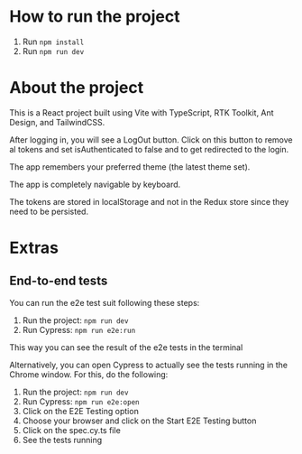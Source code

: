 # How to run the project

1. Run `npm install`
2. Run `npm run dev`

# About the project

This is a React project built using Vite with TypeScript, RTK Toolkit, Ant Design, and TailwindCSS.

After logging in, you will see a LogOut button. Click on this button to remove al tokens and set isAuthenticated to false and to get redirected to the login.

The app remembers your preferred theme (the latest theme set).

The app is completely navigable by keyboard.

The tokens are stored in localStorage and not in the Redux store since they need to be persisted.

# Extras

## End-to-end tests

You can run the e2e test suit following these steps:

1. Run the project: `npm run dev`
2. Run Cypress: `npm run e2e:run`

This way you can see the result of the e2e tests in the terminal

Alternatively, you can open Cypress to actually see the tests running in the Chrome window. For this, do the following:

1. Run the project: `npm run dev`
2. Run Cypress: `npm run e2e:open`
3. Click on the E2E Testing option
4. Choose your browser and click on the Start E2E Testing button
5. Click on the spec.cy.ts file
6. See the tests running
